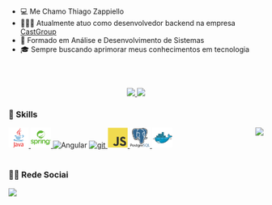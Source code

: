  <!-- <a href="https://www.facebook.com/profile.php?id=100011371610603" target="_blank"><img src="https://img.shields.io/badge/Facebook-1877F2?style=for-the-badge&logo=facebook&logoColor=white" target="blank"></a> -->

<div>
  
- 💻 Me Chamo Thiago Zappiello <br>
- 👩🏽‍💻 Atualmente atuo como desenvolvedor backend na empresa [CastGroup](https://www.castgroup.com.br/) <br>
- 📖 Formado em Análise e Desenvolvimento de Sistemas  
- 🎓 Sempre buscando aprimorar meus conhecimentos em tecnologia  
</div>

<br><br>

<div>
  <a href ="https://github.com/TZappiello">
    <p align="center">
      <img height="150em" src="https://github-readme-stats.vercel.app/api/top-langs/?username=TZappiello&layout=compact&langs_count=7&theme=tokyonight"/>
      <img height="150em" src="http://github-readme-streak-stats.herokuapp.com?user=TZappiello&theme=tokyonight&date_format=j%20M%5B%20Y%5D"/>
     </p>
  </a>
</div>

<div>

  <h3> 🧐 Skills</h3>
  <a href="https://github.com/Tzappiello">
 <a href="https://www.java.com/fr/" target="_blank" rel="noreferrer">
  <img src="https://raw.githubusercontent.com/devicons/devicon/1119b9f84c0290e0f0b38982099a2bd027a48bf1/icons/java/java-original-wordmark.svg" alt="java" width="40" height="40"/> </a>
 
 <a href="https://spring.io/" target="_blank" rel="noreferrer">
  <img src="https://raw.githubusercontent.com/devicons/devicon/1119b9f84c0290e0f0b38982099a2bd027a48bf1/icons/spring/spring-original-wordmark.svg" alt="spring" width="40" height="40"/> </a>
  
<img alt="Angular" height="40" width="40" src="https://brandslogos.com/wp-content/uploads/images/large/angular-icon-logo.png">
 <a href="https://git-scm.com/" target="_blank"> <img src="https://www.vectorlogo.zone/logos/git-scm/git-scm-icon.svg" alt="git" width="40" height="40"/> </a> 
 <a href="https://developer.mozilla.org/en-US/docs/Web/JavaScript" target="_blank"> <img src="https://raw.githubusercontent.com/devicons/devicon/master/icons/javascript/javascript-original.svg" alt="javascript" width="40" height="40"/> </a>
 <a href="https://www.postgresql.org" target="_blank" rel="noreferrer"> <img src="https://raw.githubusercontent.com/devicons/devicon/master/icons/postgresql/postgresql-original-wordmark.svg" alt="postgresql" width="40" height="40"/> </a>
<img alt="Docker" height="40" width="40" src="https://raw.githubusercontent.com/devicons/devicon/master/icons/docker/docker-original.svg">

 <img align="right" height="150" src="https://user-images.githubusercontent.com/86890231/140823979-15e76a25-5868-4b63-933b-f5cb557ea59a.gif">
<br><br>
<h3>👨‍💻 Rede Sociai</h3>

  <a href="https://www.linkedin.com/in/thiago-zappiello/" target="_blank"><img src="https://img.shields.io/badge/-LinkedIn-%230077B5?style=for-the-badge&logo=linkedin&logoColor=white" target="_blank"></a> 

 <!-- <a href="[https://www.linkedin.com/in/thiago-zappiello/](https://www.linkedin.com/in/thiago-zappiello/)" target="_blank"><img src="https://img.shields.io/badge/-LinkedIn-%230077B5?style=for-the-badge&logo=linkedin&logoColor=white" target="_blank"></a> -->
<br><br>

</div>
